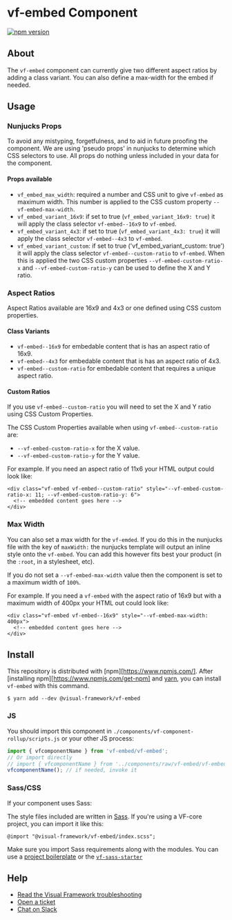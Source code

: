 # vf-embed Component

[![npm version](https://badge.fury.io/js/%40visual-framework%2Fvf-embed.svg)](https://badge.fury.io/js/%40visual-framework%2Fvf-embed)

## About

The `vf-embed` component can currently give two different aspect ratios by adding a class variant. You can also define a max-width for the embed if needed.

## Usage

### Nunjucks Props

To avoid any mistyping, forgetfulness, and to aid in future proofing the component. We are using 'pseudo props' in nunjucks to determine which CSS selectors to use. All props do nothing unless included in your data for the component.

#### Props available

- `vf_embed_max_width`: required a number and CSS unit to give `vf-embed` as maximum width. This number is applied to the CSS custom property `--vf-embed-max-width`.
- `vf_embed_variant_16x9`: if set to true (`vf_embed_variant_16x9: true`) it will apply the class selector `vf-embed--16x9` to `vf-embed`.
- `vf_embed_variant_4x3`: if set to true (`vf_embed_variant_4x3: true`) it will apply the class selector `vf-embed--4x3` to `vf-embed`.
- `vf_embed_variant_custom`: if set to true ('vf_embed_variant_custom: true') it will apply the class selector `vf-embed--custom-ratio` to `vf-embed`. When this is applied the two CSS custom properties `--vf-embed-custom-ratio-x` and `--vf-embed-custom-ratio-y` can be used to define the X and Y ratio.

### Aspect Ratios

Aspect Ratios available are 16x9 and 4x3 or one defined using CSS custom properties.

#### Class Variants

- `vf-embed--16x9` for embedable content that is has an aspect ratio of 16x9.
- `vf-embed--4x3` for embedable content that is has an aspect ratio of 4x3.
- `vf-embed--custom-ratio` for embedable content that requires a unique aspect ratio.

#### Custom Ratios

If you use `vf-embed--custom-ratio` you will need to set the X and Y ratio using CSS Custom Properties.

The CSS Custom Properties available when using `vf-embed--custom-ratio` are:

- `--vf-embed-custom-ratio-x` for the X value.
- `--vf-embed-custom-ratio-y` for the Y value.

For example. If you need an aspect ratio of 11x6 your HTML output could look like:

```
<div class="vf-embed vf-embed--custom-ratio" style="--vf-embed-custom-ratio-x: 11; --vf-embed-custom-ratio-y: 6">
  <!-- embedded content goes here -->
</div>
```

### Max Width

You can also set a max width for the `vf-emded`. If you do this in the nunjucks file with the key of `maxWidth:` the nunjucks template will output an inline style onto the `vf-embed`. You can add this however fits best your product (in the `:root`, in a stylesheet, etc).

If you do not set a `--vf-embed-max-width` value then the component is set to a maximum width of `100%`.

For example. If you need a `vf-embed` with the aspect ratio of 16x9 but with a maximum width of 400px your HTML out could look like:

```
<div class="vf-embed vf-embed--16x9" style="--vf-embed-max-width: 400px">
  <!-- embedded content goes here -->
</div>
```

## Install

This repository is distributed with [npm][https://www.npmjs.com/]. After [installing npm][https://www.npmjs.com/get-npm] and [yarn](https://classic.yarnpkg.com/en/docs/install), you can install `vf-embed` with this command.

```
$ yarn add --dev @visual-framework/vf-embed
```

### JS

You should import this component in `./components/vf-component-rollup/scripts.js` or your other JS process:

```js
import { vfcomponentName } from 'vf-embed/vf-embed';
// Or import directly
// import { vfcomponentName } from '../components/raw/vf-embed/vf-embed.js';
vfcomponentName(); // if needed, invoke it
```

### Sass/CSS

If your component uses Sass:

The style files included are written in [Sass](https://sass-lang.com/). If you're using a VF-core project, you can import it like this:

```
@import "@visual-framework/vf-embed/index.scss";
```

Make sure you import Sass requirements along with the modules. You can use a [project boilerplate](https://visual-framework.github.io/vf-core/building/) or the [`vf-sass-starter`](https://visual-framework.github.io/vf-core/components/vf-sass-starter/)

## Help

- [Read the Visual Framework troubleshooting](https://visual-framework.github.io/vf-welcome/troubleshooting/)
- [Open a ticket](https://github.com/visual-framework/vf-core/issues)
- [Chat on Slack](https://join.slack.com/t/visual-framework/shared_invite/enQtNDAxNzY0NDg4NTY0LWFhMjEwNGY3ZTk3NWYxNWVjOWQ1ZWE4YjViZmY1YjBkMDQxMTNlNjQ0N2ZiMTQ1ZTZiMGM4NjU5Y2E0MjM3ZGQ)
